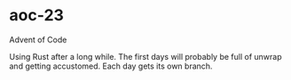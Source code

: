 # aoc-23
Advent of Code


Using Rust after a long while. The first days will probably be full of unwrap and getting accustomed. Each day gets its own branch.
